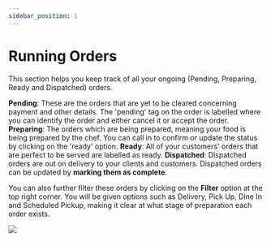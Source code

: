 ```yaml
---
sidebar_position: 1
---
```


# Running Orders

This section helps you keep track of all your ongoing (Pending, Preparing, Ready and Dispatched) orders.

**Pending**: These are the orders that are yet to be cleared concerning payment and other details. The 'pending' tag on the order is labelled where you can identify the order and either cancel it or accept the order.
**Preparing**: The orders which are being prepared, meaning your food is being prepared by the chef. You can call in to confirm or update the status by clicking on the 'ready' option. 
**Ready**: All of your customers' orders that are perfect to be served are labelled as ready.
**Dispatched**: Dispatched orders are out on delivery to your clients and customers. Dispatched orders can be updated by **marking them as complete**.

<!-- (insert screenshot highlighting order status: pending/preparing etc) -->

You can also further filter these orders by clicking on the **Filter** option at the top right corner. You will be given options such as Delivery, Pick Up, Dine In and Scheduled Pickup, making it clear at what stage of preparation each order exists.

![](https://fastorimage.s3.ap-south-1.amazonaws.com/tutorial/Running%20Orders.gif)
